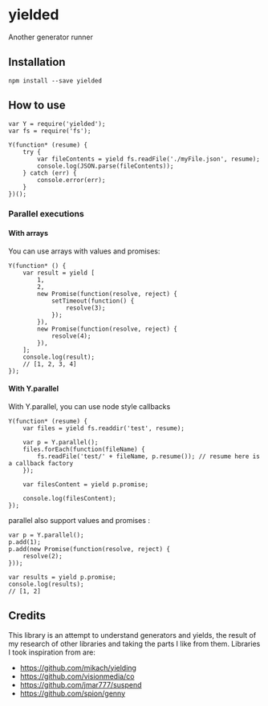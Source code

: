 yielded
=======

Another generator runner

## Installation

```
npm install --save yielded
```

## How to use

```
var Y = require('yielded');
var fs = require('fs');

Y(function* (resume) {
    try {
        var fileContents = yield fs.readFile('./myFile.json', resume);
        console.log(JSON.parse(fileContents));
    } catch (err) {
        console.error(err);
    }
})();
```

### Parallel executions

#### With arrays

You can use arrays with values and promises:

```
Y(function* () {
    var result = yield [
        1,
        2,
        new Promise(function(resolve, reject) {
            setTimeout(function() {
                resolve(3);
            });
        }),
        new Promise(function(resolve, reject) {
            resolve(4);
        }),
    ];
    console.log(result);
    // [1, 2, 3, 4]
});
```

#### With Y.parallel

With Y.parallel, you can use node style callbacks

```
Y(function* (resume) {
    var files = yield fs.readdir('test', resume);

    var p = Y.parallel();
    files.forEach(function(fileName) {
        fs.readFile('test/' + fileName, p.resume()); // resume here is a callback factory
    });

    var filesContent = yield p.promise;

    console.log(filesContent);
});
```

parallel also support values and promises :

```
var p = Y.parallel();
p.add(1);
p.add(new Promise(function(resolve, reject) {
    resolve(2);
}));

var results = yield p.promise;
console.log(results);
// [1, 2]
```

## Credits

This library is an attempt to understand generators and yields, the result of my research of other libraries and taking the parts I like from them. Libraries I took inspiration from are:

 - <https://github.com/mikach/yielding>
 - <https://github.com/visionmedia/co>
 - <https://github.com/jmar777/suspend>
 - <https://github.com/spion/genny>

